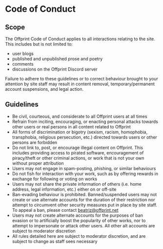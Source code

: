 # Code of Conduct

## Scope

The Offprint Code of Conduct applies to all interactions relating to the site. This includes but is not limited to:
- user blogs
- published and unpublished prose and poetry
- comments
- discussions on the Offprint Discord server

Failure to adhere to these guidelines or to correct behaviour brought to your attention by site staff may result in content removal, temporary/permanent account suspensions, and legal action.

## Guidelines

- Be civil, courteous, and considerate to all Offprint users at all times
- Refrain from inciting, encouraging, or enacting personal attacks towards other users or real persons in all content related to Offprint
- All forms of discrimination or bigotry (sexism, racism, homophobia, transphobia, religious persecution, etc.) directed towards users or other persons are forbidden
- Do not link to, post, or encourage illegal content on Offprint. This includes providing access to pirated software, encouragement of piracy/theft or other criminal actions, or work that is not your own without proper attribution
- Users may not engage in spam-posting, phishing, or similar behaviours
- Do not fish for interaction with your work, such as by offering rewards in exchange for following or voting on works
- Users may not share the private information of others (i.e. home address, legal information, etc.) either on or off-site
- Ban-evading behaviour is prohibited. Banned/suspended users may not create or use alternate accounts for the duration of their restriction nor attempt to circumvent other security measures put in place by site staff. To appeal a ban, please contact beatriz@offprint.net
- Users may not create alternate accounts for the purposes of ban evasion or to artificially boost the popularity of other works, nor to attempt to impersonate or attack other users. All other alt accounts are subject to moderator discretion
- All rules detailed here are subject to moderator discretion, and are subject to change as staff sees necessary